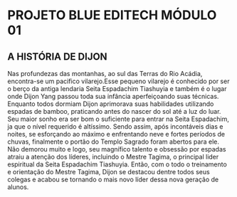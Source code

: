 # PROJETO BLUE EDITECH MÓDULO 01
## A HISTÓRIA DE DIJON
Nas profundezas das montanhas, ao sul das Terras do Rio Acádia,
encontra-se um pacifico vilarejo.Esse pequeno vilarejo é conhecido por ser o berço da antiga lendaria Seita Espadachim Tiashuyia 
e também é o lugar onde Dijon Yang passou toda sua infância aperfeiçoando suas técnicas. 
Enquanto todos dormiam Dijon aprimorava suas habilidades utilizando espadas de bamboo, 
praticando antes do nascer do sol até a luz do luar. Seu maior sonho era ser bom o suficiente 
para entrar na Seita Espadachim, ja que o nível requerido é altíssimo. Sendo assim, 
após incontáveis dias e noites, se esforçando ao máximo e enfrentando neve e fortes períodos de chuvas, 
finalmente o portão do Templo Sagrado foram abertos para ele. Não demorou muito e logo, 
seu magnífico talento e obsessão por espadas atraiu a atenção dos líderes, incluindo o Mestre Tagima, 
o principal lider espiritual da Seita Espadachim Tiashuyia. Então,
com o todo o treinamento e orientação do Mestre Tagima, Dijon se destacou dentre todos seus
colegas e acabou se tornando o mais novo líder dessa nova geração de alunos.
